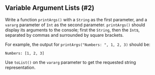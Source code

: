 ## Variable Argument Lists (#2)

Write a function `printArgs()` with a `String` as the first parameter, and a
`vararg` parameter of `Int` as the second parameter. `printArgs()` should
display its arguments to the console; first the `String`, then the `Int`s,
separated by commas and surrounded by square brackets.

For example, the output for `printArgs("Numbers: ", 1, 2, 3)` should be:

```
Numbers: [1, 2, 3]
```

<div class="hint">

Use `toList()` on the `vararg` parameter to get the requested
string representation.

</div>